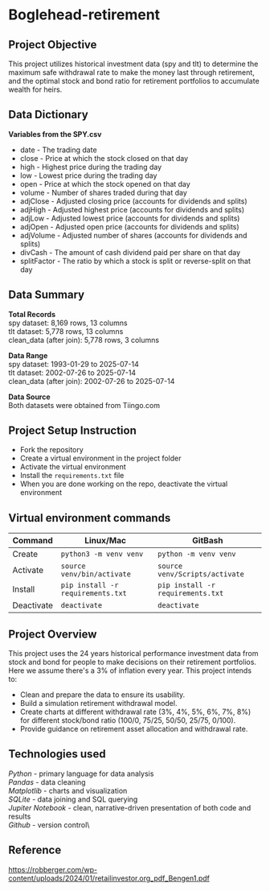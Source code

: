 # Boglehead-retirement

## Project Objective

This project utilizes historical investment data (spy and tlt) to determine the maximum safe withdrawal rate to make the money last through retirement, and the optimal stock and bond ratio for retirement portfolios to accumulate wealth for heirs.

## Data Dictionary

**Variables from the SPY.csv**
- date - The trading date
- close - Price at which the stock closed on that day
- high - Highest price during the trading day
- low - Lowest price during the trading day
- open - Price at which the stock opened on that day
- volume - Number of shares traded during that day
- adjClose - Adjusted closing price (accounts for dividends and splits)
- adjHigh - Adjusted highest price (accounts for dividends and splits)
- adjLow - Adjusted lowest price (accounts for dividends and splits)
- adjOpen - Adjusted open price (accounts for dividends and splits)
- adjVolume - Adjusted number of shares (accounts for dividends and splits)
- divCash - The amount of cash dividend paid per share on that day
- splitFactor - The ratio by which a stock is split or reverse-split on that day

## Data Summary

**Total Records**\
spy dataset: 8,169 rows, 13 columns\
tlt dataset: 5,778 rows, 13 columns\
clean_data (after join): 5,778 rows, 3 columns

**Data Range**\
spy dataset: 1993-01-29 to 2025-07-14\
tlt dataset: 2002-07-26 to 2025-07-14\
clean_data (after join): 2002-07-26 to 2025-07-14

**Data Source**\
Both datasets were obtained from Tiingo.com

## Project Setup Instruction
- Fork the repository
- Create a virtual environment in the project folder
- Activate the virtual environment
- Install the `requirements.txt` file
- When you are done working on the repo, deactivate the virtual environment

## Virtual environment commands
| Command | Linux/Mac | GitBash |
| ------- | --------- | ------- |
| Create | `python3 -m venv venv` | `python -m venv venv` |
| Activate | `source venv/bin/activate` | `source venv/Scripts/activate` |
| Install | `pip install -r requirements.txt` | `pip install -r requirements.txt` |
| Deactivate | `deactivate` | `deactivate` |

## Project Overview
This project uses the 24 years historical performance investment data from stock and bond for people to make decisions on their retirement portfolios. Here we assume there's a 3% of inflation every year. This project intends to:
- Clean and prepare the data to ensure its usability.
- Build a simulation retirement withdrawal model. 
- Create charts at different withdrawal rate (3%, 4%, 5%, 6%, 7%, 8%) for different stock/bond ratio (100/0, 75/25, 50/50, 25/75, 0/100).
- Provide guidance on retirement asset allocation and withdrawal rate.

## Technologies used
_Python_ - primary language for data analysis\
_Pandas_ - data cleaning\
_Matplotlib_ - charts and visualization\
_SQLite_ - data joining and SQL querying\
_Jupiter Notebook_ - clean, narrative-driven presentation of both code and results\
_Github_ - version control\
 
## Reference
https://robberger.com/wp-content/uploads/2024/01/retailinvestor.org_pdf_Bengen1.pdf



